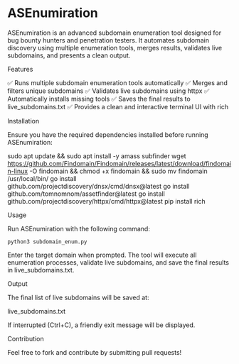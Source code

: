 # ASEnumiration

ASEnumiration is an advanced subdomain enumeration tool designed for bug bounty hunters and penetration testers. It automates subdomain discovery using multiple enumeration tools, merges results, validates live subdomains, and presents a clean output.

Features

✅ Runs multiple subdomain enumeration tools automatically
✅ Merges and filters unique subdomains
✅ Validates live subdomains using httpx
✅ Automatically installs missing tools
✅ Saves the final results to live_subdomains.txt
✅ Provides a clean and interactive terminal UI with rich

Installation

Ensure you have the required dependencies installed before running ASEnumiration:

sudo apt update && sudo apt install -y amass subfinder
wget https://github.com/Findomain/Findomain/releases/latest/download/findomain-linux -O findomain && chmod +x findomain && sudo mv findomain /usr/local/bin/
go install github.com/projectdiscovery/dnsx/cmd/dnsx@latest
go install github.com/tomnomnom/assetfinder@latest
go install github.com/projectdiscovery/httpx/cmd/httpx@latest
pip install rich

Usage

Run ASEnumiration with the following command:

`python3 subdomain_enum.py`

Enter the target domain when prompted. The tool will execute all enumeration processes, validate live subdomains, and save the final results in live_subdomains.txt.

Output

The final list of live subdomains will be saved at:

live_subdomains.txt

If interrupted (Ctrl+C), a friendly exit message will be displayed.

Contribution

Feel free to fork and contribute by submitting pull requests!
